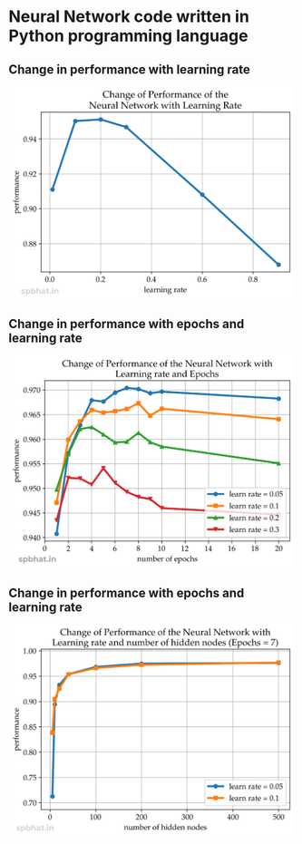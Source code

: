 # Neural Network code written in Python programming language

## Change in performance with learning rate
![Change in performance with learning rate](performance_lr.png)

## Change in performance with epochs and learning rate
![Change in performance with epochs and learning rate](performance_lr_epochs.png)

## Change in performance with epochs and learning rate
![Change in performance with hidden nodes and learning rate](performance_lr_hiddennodes.png)
